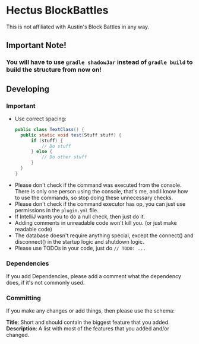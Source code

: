 # Hectus BlockBattles

This is not affiliated with Austin's Block Battles in any way.

## Important Note!

### You will have to use `gradle shadowJar` instead of `gradle build` to build the structure from now on!

## Developing

### Important
- Use correct spacing:  
  ```java
  public class TextClass() {
    public static void test(Stuff stuff) {
        if (stuff) {
            // Do stuff
        } else {
            // Do other stuff
        }
    }
  }
  ```
- Please don't check if the command was executed from the console. 
  There is only one person using the console, that's me, and I know how to use the commands, so stop doing these unnecessary checks.
- Please don't check if the command executor has op, you can just use permissions in the `plugin.yml` file.
- If IntelliJ wants you to do a null check, then just do it.
- Adding comments in unreadable code won't kill you. (or just make readable code)
- The database doesn't require anything special, except the connect() and disconnect() in the startup logic and shutdown logic.
- Please use TODOs in your code, just do `// TODO: ...`

### Dependencies

If you add Dependencies, please add a comment what the dependency does, if it's not commonly used.  

### Committing

If you make any changes or add things, then please use the schema:  

**Title**: Short and should contain the biggest feature that you added.  
**Description**: A list with most of the features that you added and/or changed.